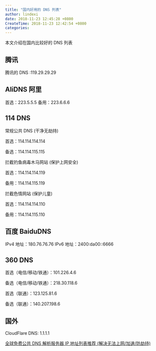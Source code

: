 ```yaml
---
title: "国内好用的 DNS 列表"
author: lindexi
date: 2018-11-23 12:45:28 +0800
CreateTime: 2018-11-23 12:42:54 +0800
categories: 
---
```


本文介绍在国内比较好的 DNS 列表

<!--more-->


<!-- csdn -->

## 腾讯

腾讯的 DNS :119.29.29.29

## AliDNS 阿里

首选：223.5.5.5
备用：223.6.6.6

## 114 DNS

常规公共 DNS (干净无劫持)

首选：114.114.114.114 

备选：114.114.115.115

拦截钓鱼病毒木马网站 (保护上网安全)

首选：114.114.114.119

备用：114.114.115.119

拦截色情网站 (保护儿童)

首选：114.114.114.110

备用：114.114.115.110

## 百度 BaiduDNS

IPv4 地址：180.76.76.76
IPv6 地址：2400:da00::6666

## 360 DNS

首选（电信/移动/铁通）：101.226.4.6

备选（电信/移动/铁通）：218.30.118.6

首选（联通）：123.125.81.6

备选（联通）：140.207.198.6

## 国外

CloudFlare DNS: 1.1.1.1

[全球免费公共 DNS 解析服务器 IP 地址列表推荐 (解决无法上网/加速/防劫持)](https://www.iplaysoft.com/public-dns.html )

